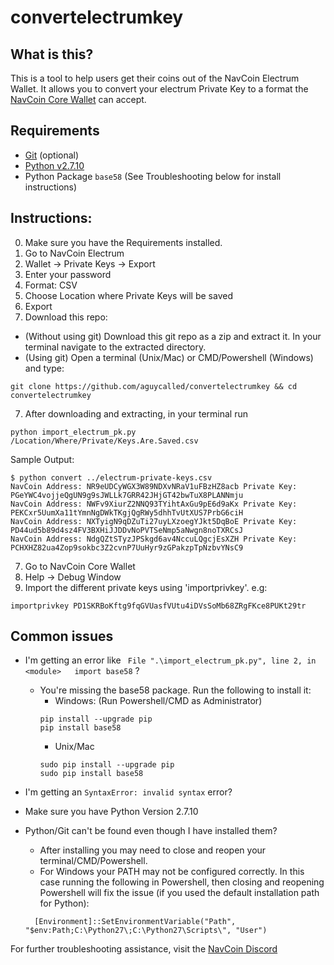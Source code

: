 # convertelectrumkey

## What is this?
This is a tool to help users get their coins out of the NavCoin Electrum Wallet. It allows you to convert your electrum Private Key to a format the [NavCoin Core Wallet](https://github.com/NAVCoin/navcoin-core/) can accept.

## Requirements
- [Git](https://git-scm.com/book/en/v2/Getting-Started-Installing-Git) (optional)
- [Python v2.7.10](https://www.python.org/downloads/release/python-2710/)
- Python Package `base58` (See Troubleshooting below for install instructions)

## Instructions:

0. Make sure you have the Requirements installed.
1. Go to NavCoin Electrum
2. Wallet -> Private Keys -> Export
3. Enter your password
3. Format: CSV
4. Choose Location where Private Keys will be saved
5. Export
6. Download this repo:
  - (Without using git) Download this git repo as a zip and extract it. In your terminal navigate to the extracted directory.
  - (Using git) Open a terminal (Unix/Mac) or CMD/Powershell (Windows) and type:
```
git clone https://github.com/aguycalled/convertelectrumkey && cd convertelectrumkey
```
7. After downloading and extracting, in your terminal run
```
python import_electrum_pk.py /Location/Where/Private/Keys.Are.Saved.csv
```
Sample Output:
```
$ python convert ../electrum-private-keys.csv
NavCoin Address: NR9eUDCyWGX3W89NDXvNRaV1uFBzHZ8acb Private Key: PGeYWC4vojjeQgUN9g9sJWLLk7GRR42JHjGT42bwTuX8PLANNmju
NavCoin Address: NWFv9XiurZ2NNQ93TYihtAxGu9pE6d9aKx Private Key: PEKCxr5UumXa11tYmnNgDWkTKgjQgRWy5dhhTvUtXUS7PrbG6ciH
NavCoin Address: NXTyigN9qDZuTi27uyLXzoegYJkt5DqBoE Private Key: PD44ud5b89d4sz4FV3BXHiJJDDvNoPVTSeNmp5aNwgn8noTXRCsJ
NavCoin Address: NdgQZtSTyzJPSkgd6av4NccuLQgcjEsXZH Private Key: PCHXHZ82ua4Zop9sokbc3Z2cvnP7UuHyr9zGPakzpTpNzbvYNsC9
```
7. Go to NavCoin Core Wallet
8. Help -> Debug Window
9. Import the different private keys using 'importprivkey'. e.g:
```
importprivkey PD1SKRBoKftg9fqGVUasfVUtu4iDVsSoMb68ZRgFKce8PUKt29tr
```

## Common issues


- I'm getting an error like ` File ".\import_electrum_pk.py", line 2, in <module>   import base58` ?
  - You're missing the base58 package. Run the following to install it:
    - Windows: (Run Powershell/CMD as Administrator)
    ```
    pip install --upgrade pip
    pip install base58
    ```
    - Unix/Mac
    ```
    sudo pip install --upgrade pip
    sudo pip install base58
    ```

- I'm getting an `SyntaxError: invalid syntax` error?
 - Make sure you have Python Version 2.7.10

- Python/Git can't be found even though I have installed them?
  - After installing you may need to close and reopen your terminal/CMD/Powershell.
  - For Windows your PATH may not be configured correctly. In this case running the following in Powershell, then closing and reopening Powershell will fix the issue (if you used the default installation path for Python):
  ```
    [Environment]::SetEnvironmentVariable("Path", "$env:Path;C:\Python27\;C:\Python27\Scripts\", "User")
  ```


For further troubleshooting assistance, visit the [NavCoin Discord](https://discordapp.com/invite/y4Vu9jw)
